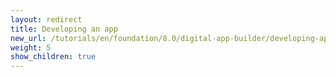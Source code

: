 ```yaml
---
layout: redirect
title: Developing an app
new_url: /tutorials/en/foundation/8.0/digital-app-builder/developing-app/
weight: 5
show_children: true
---
```

